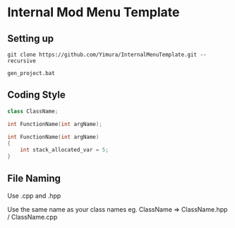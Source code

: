 # Internal Mod Menu Template

## Setting up

```
git clone https://github.com/Yimura/InternalMenuTemplate.git --recursive
```

```
gen_project.bat
```

## Coding Style

```cpp
class ClassName;

int FunctionName(int argName);

int FunctionName(int argName)
{
    int stack_allocated_var = 5;
}
```

## File Naming

Use .cpp and .hpp

Use the same name as your class names eg. ClassName => ClassName.hpp / ClassName.cpp
